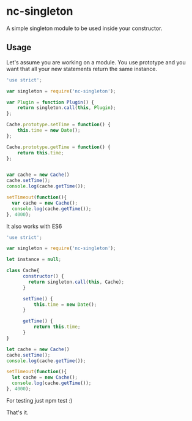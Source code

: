 # nc-singleton

A simple singleton module to be used inside your constructor.

## Usage

Let's assume you are working on a module. You use prototype and you want that all your new statements return the same instance.

```javascript
'use strict';

var singleton = require('nc-singleton');

var Plugin = function Plugin() {
    return singleton.call(this, Plugin);
};

Cache.prototype.setTime = function() {
    this.time = new Date();
};

Cache.prototype.getTime = function() {
    return this.time;
};


var cache = new Cache()
cache.setTime();
console.log(cache.getTime());

setTimeout(function(){
  var cache = new Cache();
  console.log(cache.getTime());
}, 4000);

```

It also works with ES6

```javascript
'use strict';

var singleton = require('nc-singleton');

let instance = null;

class Cache{
      constructor() {
        return singleton.call(this, Cache);
      }

      setTime() {
          this.time = new Date();
      }

      getTime() {
          return this.time;
      }
}

let cache = new Cache()
cache.setTime();
console.log(cache.getTime());

setTimeout(function(){
  let cache = new Cache();
  console.log(cache.getTime());
}, 4000);

```

For testing just npm test :)

That's it.
